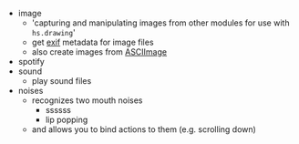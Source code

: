 - image
	- 'capturing and manipulating images from other modules for use with `hs.drawing`'
	- get [exif](https://en.wikipedia.org/wiki/Exif) metadata for image files
	- also create images from [ASCIImage](https://github.com/cparnot/ASCIImage)
- spotify
- sound
	- play sound files
- noises
	- recognizes two mouth noises
		- ssssss
		- lip popping
	- and allows you to bind actions to them (e.g. scrolling down)

